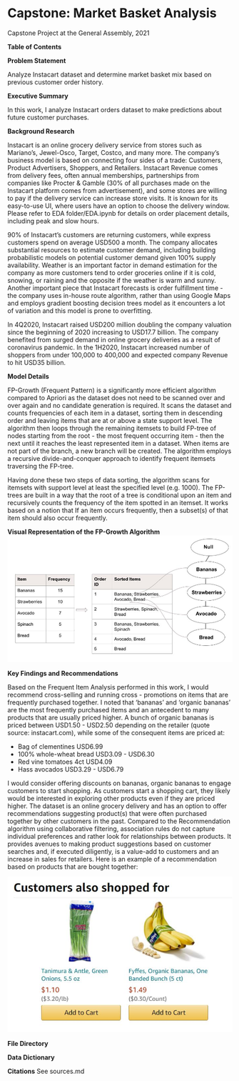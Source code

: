 # Capstone: Market Basket Analysis
Capstone Project at the General Assembly, 2021

**Table of Contents**

**Problem Statement**

Analyze Instacart dataset and determine market basket mix based on previous customer order history. 

**Executive Summary**

In this work, I analyze Instacart orders dataset to make predictions about future customer purchases.

**Background Research**

Instacart is an online grocery delivery service from stores such as Mariano’s, Jewel-Osco, Target, Costco, and many more. The company’s business model is based on connecting four sides of a trade: Customers, Product Advertisers, Shoppers, and Retailers. Instacart Revenue comes from delivery fees, often annual memberships, partnerships from companies like Procter & Gamble (30% of all purchases made on the Instacart platform comes from advertisement), and some stores are willing to pay if the delivery service can increase store visits. It is known for its easy-to-use UI, where users have an option to choose the delivery window. Please refer to EDA folder/EDA.ipynb for details on order placement details, including peak and slow hours. 

90% of Instacart’s customers are returning customers, while express customers spend on average USD500 a month. The company allocates substantial resources to estimate customer demand, including building probabilistic models on potential customer demand given 100% supply availability. Weather is an important factor in demand estimation for the company as more customers tend to order groceries online if it is cold, snowing, or raining and the opposite if the weather is warm and sunny. Another important piece that Instacart forecasts is order fulfillment time - the company uses in-house route algorithm, rather than using Google Maps and employs gradient boosting decision trees model as it encounters a lot of variation and this model is prone to overfitting. 

In 4Q2020, Instacart raised USD200 million doubling the company valuation since the beginning of 2020 increasing to USD17.7 billion. The company benefited from surged demand in online grocery deliveries as a result of coronavirus pandemic. In the 1H2020, Instacart increased number of shoppers from under 100,000 to 400,000 and expected company Revenue to hit USD35 billion. 

**Model Details**

FP-Growth (Frequent Pattern) is a significantly more efficient algorithm compared to Apriori as the dataset does not need to be scanned over and over again and no candidate generation is required. It scans the dataset and counts frequencies of each item in a dataset, sorting them in descending order and leaving items that are at or above a state support level. The algorithm then loops through the remaining itemsets to build FP-tree of nodes starting from the root - the most frequent occurring item - then the next until it reaches the least represented item in a dataset. When items are not part of the branch, a new branch will be created. The algorithm employs a recursive divide-and-conquer approach to identify frequent itemsets traversing the FP-tree. 

Having done these two steps of data sorting, the algorithm scans for itemsets with support level at least the specified level (e.g. 1000). The FP-trees are built in a way that the root of a tree is conditional upon an item and recursively counts the frequency of the item spotted in an itemset. It works based on a notion that If an item occurs frequently, then a subset(s) of that item should also occur frequently. 

**Visual Representation of the FP-Growth Algorithm**
![](assets/FP_tree.jpg)




**Key Findings and Recommendations**

Based on the Frequent Item Analysis performed in this work, I would recommend cross-selling and running cross - promotions on items that are frequently purchased together. I noted that ‘bananas’ and ‘organic bananas’ are the most frequently purchased items and an antecedent to many products that are usually priced higher. A bunch of organic bananas is priced between USD1.50 - USD2.50 depending on the retailer (quote source: instacart.com), while some of the consequent items are priced at:

- Bag of clementines USD6.99
- 100% whole-wheat bread USD3.09 - USD6.30
- Red vine tomatoes 4ct USD4.09
- Hass avocados USD3.29 - USD6.79

I would consider offering discounts on bananas, organic bananas to engage customers to start shopping. As customers start a shopping cart, they likely would be interested in exploring other products even if they are priced higher. The dataset is an online grocery delivery and has an option to offer recommendations suggesting product(s) that were often purchased together by other customers in the past. Compared to the Recommendation algorithm using collaborative filtering, association rules do not capture individual preferences and rather look for relationships between products. It provides avenues to making product suggestions based on customer searches and, if executed diligently, is a value-add to customers and an increase in sales for retailers. Here is an example of a recommendation based on products that are bought together:

![](assets/itemset.jpg)



**File Directory**

**Data Dictionary**

**Citations**
See sources.md